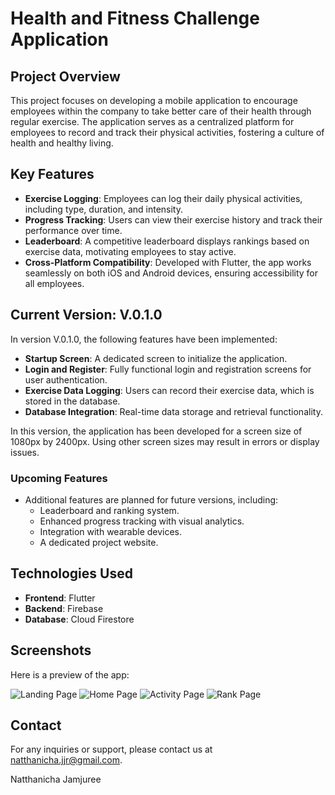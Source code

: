 # Health and Fitness Challenge Application

## Project Overview
This project focuses on developing a mobile application to encourage employees within the company to take better care of their health through regular exercise. The application serves as a centralized platform for employees to record and track their physical activities, fostering a culture of health and healthy living.

## Key Features
- **Exercise Logging**: Employees can log their daily physical activities, including type, duration, and intensity.
- **Progress Tracking**: Users can view their exercise history and track their performance over time.
- **Leaderboard**: A competitive leaderboard displays rankings based on exercise data, motivating employees to stay active.
- **Cross-Platform Compatibility**: Developed with Flutter, the app works seamlessly on both iOS and Android devices, ensuring accessibility for all employees.

## Current Version: V.0.1.0
In version V.0.1.0, the following features have been implemented:
- **Startup Screen**: A dedicated screen to initialize the application.
- **Login and Register**: Fully functional login and registration screens for user authentication.
- **Exercise Data Logging**: Users can record their exercise data, which is stored in the database.
- **Database Integration**: Real-time data storage and retrieval functionality.

In this version, the application has been developed for a screen size of 1080px by 2400px. Using other screen sizes may result in errors or display issues.

### Upcoming Features
- Additional features are planned for future versions, including:
  - Leaderboard and ranking system.
  - Enhanced progress tracking with visual analytics.
  - Integration with wearable devices.
  - A dedicated project website.

## Technologies Used
- **Frontend**: Flutter
- **Backend**: Firebase 
- **Database**: Cloud Firestore

## Screenshots
Here is a preview of the app:

![Landing Page](MockUp/Mobile/Landing%20Page.png)
![Home Page](MockUp/Mobile/Home%20Page.png)
![Activity Page](MockUp/Mobile/Activity%20Page.png)
![Rank Page](MockUp/Mobile/Ranking%20Page.png)

## Contact
For any inquiries or support, please contact us at [natthanicha.jjr@gmail.com](mailto:natthanicha.jjr@gmail.com).

  Natthanicha Jamjuree
